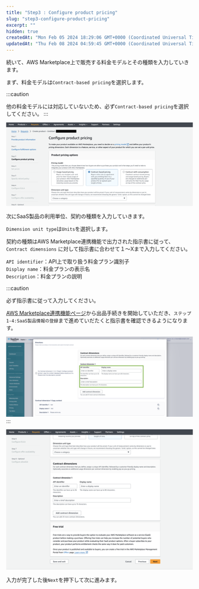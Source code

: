 ```yaml
---
title: "Step3 : Configure product pricing"
slug: "step3-configure-product-pricing"
excerpt: ""
hidden: true
createdAt: "Mon Feb 05 2024 18:29:06 GMT+0000 (Coordinated Universal Time)"
updatedAt: "Thu Feb 08 2024 04:59:45 GMT+0000 (Coordinated Universal Time)"
---
```

続いて、AWS Marketplace上で販売する料金モデルとその種類を入力していきます。

まず、料金モデルは`Contract-based pricing`を選択します。

:::caution

他の料金モデルには対応していないため、必ず`Contract-based pricing`を選択してください。
:::

![](/ja/img/aws-marketplace-integration/product-submission/step3-configure-product-pricing/step3-configure-product-pricing-1.png)


次にSaaS製品の利用単位、契約の種類を入力していきます。

`Dimension unit type`は`Units`を選択します。

契約の種類はAWS Marketplace連携機能で出力された指示書に従って、`Contract dimensions` に対して指示書に合わせて１〜Xまで入力してください。

`API identifier`：API上で取り扱う料金プラン識別子  
`Display name`：料金プランの表示名  
`Description`：料金プランの説明

:::caution

必ず指示書に従って入力してください。

[AWS Marketplace連携機能ページ](https://settings.console.saasus.io/integrations/aws-marketplace)から出品手続きを開始していただき、`ステップ1-4:SaaS製品情報の登録`まで進めていだたくと指示書を確認できるようになります。

![](/ja/img/aws-marketplace-integration/product-submission/step3-configure-product-pricing/step3-configure-product-pricing-2.png)
:::

![](/ja/img/aws-marketplace-integration/product-submission/step3-configure-product-pricing/step3-configure-product-pricing-3.png)


入力が完了した後`Next`を押下して次に進みます。
